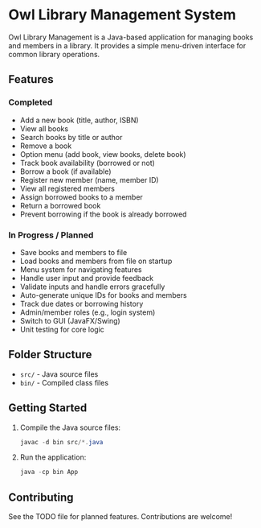 
# Owl Library Management System

Owl Library Management is a Java-based application for managing books and members in a library. It provides a simple menu-driven interface for common library operations.

## Features

### Completed
- Add a new book (title, author, ISBN)
- View all books
- Search books by title or author
- Remove a book
- Option menu (add book, view books, delete book)
- Track book availability (borrowed or not)
- Borrow a book (if available)
- Register new member (name, member ID)
- View all registered members
- Assign borrowed books to a member
- Return a borrowed book
- Prevent borrowing if the book is already borrowed

### In Progress / Planned
- Save books and members to file
- Load books and members from file on startup
- Menu system for navigating features
- Handle user input and provide feedback
- Validate inputs and handle errors gracefully
- Auto-generate unique IDs for books and members
- Track due dates or borrowing history
- Admin/member roles (e.g., login system)
- Switch to GUI (JavaFX/Swing)
- Unit testing for core logic

## Folder Structure

- `src/` - Java source files
- `bin/` - Compiled class files

## Getting Started

1. Compile the Java source files:
	```powershell
	javac -d bin src/*.java
	```
2. Run the application:
	```powershell
	java -cp bin App
	```

## Contributing

See the TODO file for planned features. Contributions are welcome!
